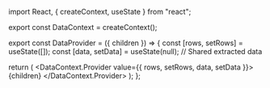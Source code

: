 import React, { createContext, useState } from "react";

export const DataContext = createContext();

export const DataProvider = ({ children }) => {
  const [rows, setRows] = useState([]);
  const [data, setData] = useState(null); // Shared extracted data

  return (
    <DataContext.Provider value={{ rows, setRows, data, setData }}>
      {children}
    </DataContext.Provider>
  );
};

